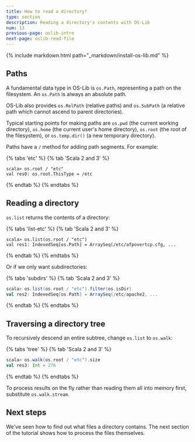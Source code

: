```yaml
---
title: How to read a directory?
type: section
description: Reading a directory's contents with OS-Lib
num: 13
previous-page: oslib-intro
next-page: oslib-read-file
---
```


{% include markdown.html path="_markdown/install-os-lib.md" %}

## Paths

A fundamental data type in OS-Lib is `os.Path`, representing a path
on the filesystem. An `os.Path` is always an absolute path.

OS-Lib also provides `os.RelPath` (relative paths) and `os.SubPath` (a
relative path which cannot ascend to parent directories).

Typical starting points for making paths are `os.pwd` (the
current working directory), `os.home` (the current user's home
directory), `os.root` (the root of the filesystem), or
`os.temp.dir()` (a new temporary directory).

Paths have a `/` method for adding path segments. For example:

{% tabs 'etc' %}
{% tab 'Scala 2 and 3' %}
```
scala> os.root / "etc"
val res0: os.root.ThisType = /etc
```
{% endtab %}
{% endtabs %}

## Reading a directory

`os.list` returns the contents of a directory:

{% tabs 'list-etc' %}
{% tab 'Scala 2 and 3' %}
```
scala> os.list(os.root / "etc")
val res1: IndexedSeq[os.Path] = ArraySeq(/etc/afpovertcp.cfg, ...
```
{% endtab %}
{% endtabs %}

Or if we only want subdirectories:

{% tabs 'subdirs' %}
{% tab 'Scala 2 and 3' %}
```scala
scala> os.list(os.root / "etc").filter(os.isDir)
val res2: IndexedSeq[os.Path] = ArraySeq(/etc/apache2, ...
```
{% endtab %}
{% endtabs %}

## Traversing a directory tree

To recursively descend an entire subtree, change `os.list` to
`os.walk`:

{% tabs 'tree' %}
{% tab 'Scala 2 and 3' %}
```scala
scala> os.walk(os.root / "etc").size
val res3: Int = 276
```
{% endtab %}
{% endtabs %}

To process results on the fly rather than reading them
all into memory first, substitute `os.walk.stream`.

## Next steps

We've seen how to find out what files a directory contains.
The next section of the tutorial shows how to process the
files themselves.
